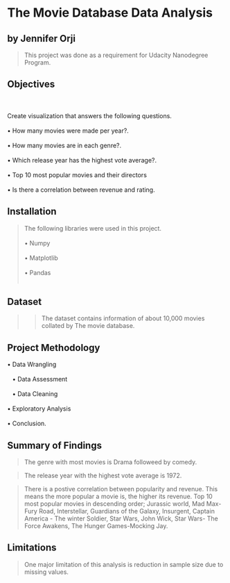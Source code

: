 # The Movie Database Data Analysis 
## by Jennifer Orji


> This project was done as a requirement for Udacity Nanodegree Program.

## Objectives 
<br></br>
Create visualization that answers the following questions.
<br></br>
• How many movies were made per year?.
<br></br>
• How many movies are in each genre?.
<br></br>
• Which release year has the highest vote average?.
<br></br>
• Top 10 most popular movies and their directors
<br></br>
• Is there a correlation between revenue and rating.

## Installation
> The following libraries were used in this project.
<br></br>
• Numpy
<br></br>
• Matplotlib
<br></br>
• Pandas
<br></br>



## Dataset

> > The dataset contains information of about 10,000 movies collated by The movie database.

## Project Methodology 

• Data Wrangling 
<br></br>
    • Data Assessment 
<br></br>
    • Data Cleaning 
<br></br>
• Exploratory Analysis 
<br></br>
• Conclusion.





## Summary of Findings

> The genre with most movies is Drama followeed by comedy.

> The release year with the highest vote average is 1972.

> There is a postive correlation between popularity and revenue. This means the more popular a movie is, the higher its revenue.
> Top 10 most popular movies in descending order; Jurassic world, Mad Max- Fury Road, Interstellar, Guardians of the Galaxy, Insurgent, Captain America - The winter Soldier, Star Wars, John Wick, Star Wars- The Force Awakens, The Hunger Games-Mocking Jay.


## Limitations 

> One major limitation of this analysis is reduction in sample size due to missing values.
